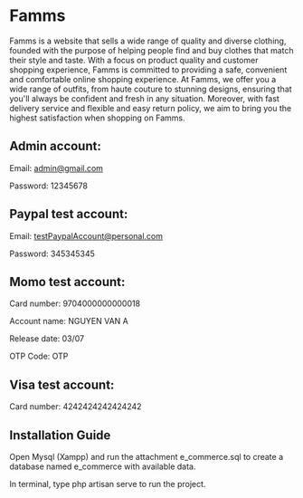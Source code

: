 # Famms

Famms is a website that sells a wide range of quality and diverse clothing, founded with the purpose of helping people find and buy clothes that match their style and taste. With a focus on product quality and customer shopping experience, Famms is committed to providing a safe, convenient and comfortable online shopping experience. At Famms, we offer you a wide range of outfits, from haute couture to stunning designs, ensuring that you'll always be confident and fresh in any situation. Moreover, with fast delivery service and flexible and easy return policy, we aim to bring you the highest satisfaction when shopping on Famms.

## Admin account:

Email: admin@gmail.com

Password: 12345678

## Paypal test account:

Email: testPaypalAccount@personal.com

Password: 345345345

## Momo test account:

Card number: 9704000000000018

Account name: NGUYEN VAN A

Release date: 03/07

OTP Code: OTP

## Visa test account:

Card number: 4242424242424242

## Installation Guide

Open Mysql (Xampp) and run the attachment e_commerce.sql to create a database named e_commerce with available data.

In terminal, type php artisan serve to run the project.
